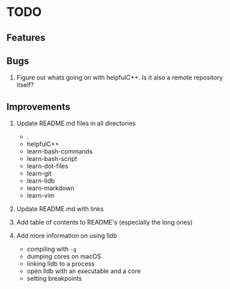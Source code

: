# TODO

## Features

## Bugs

1. Figure out whats going on with helpfulC++. Is it also a remote repository
    itself?

## Improvements

1. Update README.md files in all directories
    - .
    - helpfulC++
    - learn-bash-commands
    - learn-bash-script
    - learn-dot-files
    - learn-git
    - learn-lldb
    - learn-markdown
    - learn-vim

2. Update README.md with links

3. Add table of contents to README's (especially the long ones)

4. Add more information on using lldb
    - compiling with `-g`
    - dumping cores on macOS
    - linking lldb to a process
    - open lldb with an executable and a core
    - setting breakpoints
